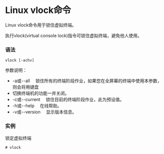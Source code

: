 # Linux vlock命令

Linux vlock命令用于锁住虚拟终端。

执行vlock(virtual console lock)指令可锁住虚拟终端，避免他人使用。

### 语法

    vlock [-achv]

参数说明：

- -a或--all 　锁住所有的终端阶段作业，如果您在全屏幕的终端中使用本参数，则会将用键盘
- 切换终端机的功能一并关闭。
- -c或--current 　锁住目前的终端阶段作业，此为预设值。
- -h或--help 　在线帮助。
- -v或--version 　显示版本信息。

### 实例

锁定虚拟终端

    # vlock